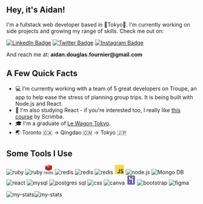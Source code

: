 <!--  <img align="right" src="https://media1.giphy.com/media/13HgwGsXF0aiGY/giphy.gif" /> -->

<h2>Hey, it's Aidan!</h2>
<p>I'm a fullstack web developer based in 🗼Tokyo🗼. I'm currently working on side projects and growing my range of skills. Check me out on:</p>

<a href="https://www.linkedin.com/in/aidanfournier/"><img src="https://img.shields.io/badge/LinkedIn-0077B5?style=for-the-badge&logo=linkedin&logoColor=white" alt="LinkedIn Badge"></a> 
<a href="https://twitter.com/aidoufou"><img src="https://img.shields.io/badge/Twitter-1DA1F2?style=for-the-badge&logo=twitter&logoColor=white" alt="Twitter Badge"></a> 
<a href="https://www.instagram.com/aidoufou/"><img src="https://img.shields.io/badge/Instagram-E4405F?style=for-the-badge&logo=instagram&logoColor=white" alt="Instagram Badge"></a> 
<p>And reach me at: <strong>aidan.douglas.fournier@gmail.com</strong></p>
 
<h2>A Few Quick Facts</h2>
<ul>
<li>💻 I’m currently working with a team of 5 great developers on Troupe, an app to help ease the stress of planning group trips. It is being built with Node.js and React.</li>
<li>🧐 I'm also studying React - if you're interested too, I really like <a href="https://scrimba.com/learn/learnreact">this course</a> by Scrimba.</li>
<li>🎓 I'm a graduate of <a href="https://www.lewagon.com/tokyo/web-development-course/part-time">Le Wagon Tokyo</a>.</li>
<li>🌏 Toronto 🇨🇦 -> Qingdao 🇨🇳 -> Tokyo 🇯🇵</li>
<!-- <li>📙 Check out my <a href="https://www.stanleylim.me/resume/resume.pdf">resume</a>.</li> -->
</ul>
<!-- <h2>✒️ Recent Posts</h2>
<details>
    <summary>Explore</summary>
    <li><a target="_blank" href="https://blog.stanleylim.me/introducing-spottr---your-spotify-stats-year-round">Introducing Spottr - Your Spotify Stats Year-Round — July 16, 2021</a></li><li><a target="_blank" href="https://blog.stanleylim.me/github1s---instantly-browse-projects-on-vscode-in-your-browser">Github1s - Instantly Browse Projects on VSCode in Your Browser ⚡ — February 10, 2021</a></li><li><a target="_blank" href="https://blog.stanleylim.me/extensions-google-chrome's-soft-underbelly-(part-2)">Extensions: Google Chrome's Soft Underbelly (Part 2) — February 07, 2021</a></li><li><a target="_blank" href="https://blog.stanleylim.me/extensions-google-chrome's-soft-underbelly-(part-1)">Extensions: Google Chrome's Soft Underbelly (Part 1) — January 07, 2021</a></li><li><a target="_blank" href="https://blog.stanleylim.me/finally-featured-on-producthunt---lessons-learned">Finally Featured on ProductHunt — Lessons Learned — November 18, 2020</a></li>
</details>
<p><a target="_blank" href="https://blog.stanleylim.me">Read More</a></p> -->

<h2>Some Tools I Use</h2>
<p align="left">
<img src="https://cdn.jsdelivr.net/gh/devicons/devicon/icons/ruby/ruby-original.svg" alt="ruby" width="25" height="25" />
<img src="https://cdn.jsdelivr.net/gh/devicons/devicon/icons/rails/rails-plain.svg" alt="ruby" width="25" height="25" />
<img src="https://raw.githubusercontent.com/devicons/devicon/master/icons/redis/redis-original-wordmark.svg" alt="redis" width="25" height="25" />
<img src="https://cdn.jsdelivr.net/gh/devicons/devicon/icons/git/git-original.svg" alt="redis" width="25" height="25" />
<img src="https://cdn.jsdelivr.net/gh/devicons/devicon/icons/html5/html5-original.svg" alt="redis" width="25" height="25" />
<img src="https://cdn.jsdelivr.net/gh/devicons/devicon/icons/sass/sass-original.svg" alt="redis" width="25" height="25" />
<img src="https://raw.githubusercontent.com/devicons/devicon/master/icons/javascript/javascript-original.svg" alt="javascript" width="25" height="25" />
<img src="https://cdn.jsdelivr.net/gh/devicons/devicon/icons/nodejs/nodejs-original.svg" alt="node.js" width="25" height="25" />   
<img src="https://cdn.jsdelivr.net/gh/devicons/devicon/icons/mongodb/mongodb-original.svg" alt="Mongo DB" width="25" height="25" />
<img src="https://cdn.jsdelivr.net/gh/devicons/devicon/icons/react/react-original.svg" alt="react" width="25" height="25" />
<img src="https://cdn.jsdelivr.net/gh/devicons/devicon/icons/mysql/mysql-original.svg" alt="mysql" width="25" height="25" />
<img src="https://cdn.jsdelivr.net/gh/devicons/devicon/icons/postgresql/postgresql-plain-wordmark.svg" alt="postgres sql" width="25" height="25" />
<img src="https://cdn.jsdelivr.net/gh/devicons/devicon/icons/css3/css3-original.svg" alt="css" width="25" height="25" />
<img src="https://cdn.jsdelivr.net/gh/devicons/devicon/icons/canva/canva-original.svg" alt="canva" width="25" height="25" />
<img src="https://raw.githubusercontent.com/devicons/devicon/master/icons/heroku/heroku-plain.svg" alt="heroku" width="25" height="25" />
<img src="https://cdn.jsdelivr.net/gh/devicons/devicon/icons/bootstrap/bootstrap-original.svg" alt="bootstrap" width="25" height="25" />
<img src="https://cdn.jsdelivr.net/gh/devicons/devicon/icons/figma/figma-original.svg" alt="figma" width="25" height="25" />
 
<p align="left"><img src="https://github-readme-streak-stats.herokuapp.com?user=AidanFournier&theme=tokyonight_duo&hide_border=true" alt="my-stats" /><img src="https://github-readme-stats.vercel.app/api/top-langs?username=AidanFournier&show_icons=true&locale=en&layout=compact&theme=tokyonight" alt="my-stats" /></p>
<!-- <p align="right"><img src="https://github-readme-stats.vercel.app/api/top-langs?username=AidanFournier&langs_count=6&show_icons=true&locale=en&layout=compact" alt="my-stats" /></p> -->

